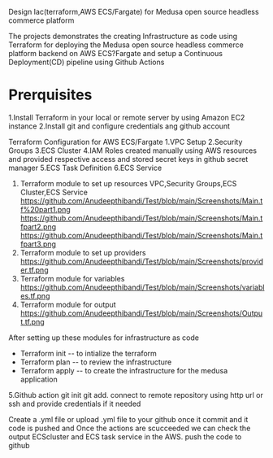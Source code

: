 Design Iac(terraform,AWS ECS/Fargate) for Medusa open source headless commerce platform

The projects demonstrates the creating Infrastructure as code using Terraform for deploying the Medusa open source headless commerce platform backend on AWS ECS?Fargate and setup a Continuous Deployment(CD) pipeline using Github Actions

# Prerquisites
1.Install Terraform in your local or remote server by using Amazon EC2 instance
2.Install git and configure credentials ang github account

Terraform Configuration for AWS ECS/Fargate
1.VPC Setup
2.Security Groups
3.ECS Cluster
4.IAM Roles created manually using AWS resources and provided respective access and stored secret keys in github secret manager
5.ECS Task Definition
6.ECS Service

1. Terraform module to set up resources  VPC,Security Groups,ECS Cluster,ECS Service
https://github.com/Anudeepthibandi/Test/blob/main/Screenshots/Main.tf%20part1.png
https://github.com/Anudeepthibandi/Test/blob/main/Screenshots/Main.tfpart2.png
https://github.com/Anudeepthibandi/Test/blob/main/Screenshots/Main.tfpart3.png
2. Terraform module to set up providers
https://github.com/Anudeepthibandi/Test/blob/main/Screenshots/provider.tf.png
3. Terraform module for variables
https://github.com/Anudeepthibandi/Test/blob/main/Screenshots/variables.tf.png
4. Terraform module for output
https://github.com/Anudeepthibandi/Test/blob/main/Screenshots/Output.tf.png

After setting up these modules for infrastructure as code 
* Terraform init -- to intialize the terraform
* Terraform plan -- to review the infrastructure
* Terraform apply -- to create the infrastructure for the medusa application

5.Github action
  git init
  git add.
  connect to remote repository using http url or ssh and provide credentials if it needed

  Create a .yml file or upload .yml file to your github once it commit and it code is pushed and Once the actions are scucceeded we can check the output ECScluster and ECS task service in the AWS.
  push the code to github 

   

